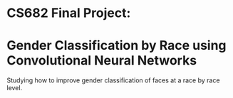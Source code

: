 # CS682 Final Project:
# Gender Classification by Race using Convolutional Neural Networks

Studying how to improve gender classification of faces at a race by race level.
